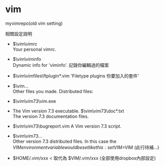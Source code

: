 # vim
myvimrepo(old vim setting)

相關設定說明

+ $\vim\vimrc	
Your personal vimrc.
+ $\vim\viminfo			
Dynamic info for 'viminfo'.  記錄你編輯過的檔案
+ $\vim\vimfiles\ftplugin\*.vim 
'Filetype plugins   你要加入的套件'
+ $\vim\...		
Other files you made.
  Distributed files:
+ $\vim\vim73\vim.exe	
+ The Vim version 7.3 executable.
 $\vim\vim73\doc\*.txt	
The version 7.3 documentation files.
+ $\vim\vim73\bugreport.vim 
A Vim version 7.3 script.
+ $\vim\vim73\...	
	Other version 7.3 distributed files.
  In this case the $VIM environment variable would be set like this:
	set VIM=$VIM    (此行待補...)
	
	
+ 	$HOME/.vim/xxx <  取代為  $VIM/.vim/xxx   (全部使用dropbox內部設定)
